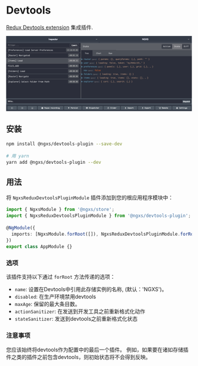 # Devtools

 [Redux Devtools extension](http://extension.remotedev.io/) 集成插件.

![Devtools Screenshot](../.gitbook/assets/devtools.png)

## 安装

```bash
npm install @ngxs/devtools-plugin --save-dev

# 用 yarn
yarn add @ngxs/devtools-plugin --dev
```

## 用法

将 `NgxsReduxDevtoolsPluginModule` 插件添加到您的根应用程序模块中：

```typescript
import { NgxsModule } from '@ngxs/store';
import { NgxsReduxDevtoolsPluginModule } from '@ngxs/devtools-plugin';

@NgModule({
  imports: [NgxsModule.forRoot([]), NgxsReduxDevtoolsPluginModule.forRoot()]
})
export class AppModule {}
```

### 选项

该插件支持以下通过 `forRoot` 方法传递的选项：

* `name`: 设置在Devtools中引用此存储实例的名称, \(默认：'NGXS'\)。
* `disabled`: 在生产环境禁用devtools
* `maxAge`: 保留的最大条目数。
* `actionSanitizer`: 在发送到开发工具之前重新格式化动作
* `stateSanitizer`: 发送到devtools之前重新格式化状态

### 注意事项

您应该始终将devtools作为配置中的最后一个插件。 例如，如果要在诸如存储插件之类的插件之前包含devtools，则初始状态将不会得到反映。

